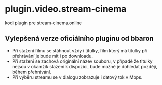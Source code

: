 # plugin.video.stream-cinema
kodi plugin pre stream-cinema.online

## Vylepšená verze oficiálního pluginu od bbaron

 - Při stažení filmu se stáhnout vždy i titulky, film který má titulky při přehrávání je bude mít i po downloadu.
 - Při stažení se zachová originální název souboru, v případě že titulky nejsou v okamžik stažení k dispozici, bude možné je dohledat později, během přehrávání.
 - Při výběru streamu se v dialogu zobrazuje i datový tok v Mbps.